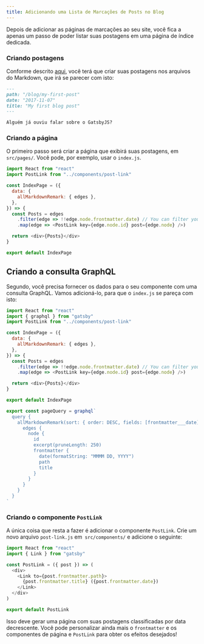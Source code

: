 ```yaml
---
title: Adicionando uma Lista de Marcações de Posts no Blog
---
```


Depois de adicionar as páginas de marcações ao seu site, você fica a apenas um passo de poder listar suas postagens em uma página de índice dedicada.

### Criando postagens

Conforme descrito [aqui](/docs/adding-markdown-pages), você terá que criar suas postagens nos arquivos do Markdown, que irá se parecer com isto:

```markdown
---
path: "/blog/my-first-post"
date: "2017-11-07"
title: "My first blog post"
---

Alguém já ouviu falar sobre o GatsbyJS?
```

### Criando a página

O primeiro passo será criar a página que exibirá suas postagens, em `src/pages/`. Você pode, por exemplo, usar o `index.js`.

```jsx:title=src/pages/index.js
import React from "react"
import PostLink from "../components/post-link"

const IndexPage = ({
  data: {
    allMarkdownRemark: { edges },
  },
}) => {
  const Posts = edges
    .filter(edge => !!edge.node.frontmatter.date) // You can filter your posts based on some criteria
    .map(edge => <PostLink key={edge.node.id} post={edge.node} />)

  return <div>{Posts}</div>
}

export default IndexPage
```

## Criando a consulta GraphQL

Segundo, você precisa fornecer os dados para o seu componente com uma consulta GraphQL. Vamos adicioná-lo, para que o `index.js` se pareça com isto:

```jsx:title=src/pages/index.js
import React from "react"
import { graphql } from "gatsby"
import PostLink from "../components/post-link"

const IndexPage = ({
  data: {
    allMarkdownRemark: { edges },
  },
}) => {
  const Posts = edges
    .filter(edge => !!edge.node.frontmatter.date) // You can filter your posts based on some criteria
    .map(edge => <PostLink key={edge.node.id} post={edge.node} />)

  return <div>{Posts}</div>
}

export default IndexPage

export const pageQuery = graphql`
  query {
    allMarkdownRemark(sort: { order: DESC, fields: [frontmatter___date] }) {
      edges {
        node {
          id
          excerpt(pruneLength: 250)
          frontmatter {
            date(formatString: "MMMM DD, YYYY")
            path
            title
          }
        }
      }
    }
  }
`
```

### Criando o componente `PostLink`

A única coisa que resta a fazer é adicionar o componente `PostLink`. Crie um novo arquivo `post-link.js` em` src/components/` e adicione o seguinte:

```jsx:title=src/components/post-link.js
import React from "react"
import { Link } from "gatsby"

const PostLink = ({ post }) => (
  <div>
    <Link to={post.frontmatter.path}>
      {post.frontmatter.title} ({post.frontmatter.date})
    </Link>
  </div>
)

export default PostLink
```

Isso deve gerar uma página com suas postagens classificadas por data decrescente. Você pode personalizar ainda mais o `frontmatter` e os componentes de página e `PostLink` para obter os efeitos desejados!